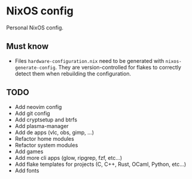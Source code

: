# NixOS config

Personal NixOS config.

## Must know

- Files `hardware-configuration.nix` need to be generated with `nixos-generate-config`. They are version-controlled for flakes to correctly detect them when rebuilding the configuration.

## TODO

- Add neovim config
- Add git config
- Add cryptsetup and btrfs
- Add plasma-manager
- Add de apps (vlc, obs, gimp, ...)
- Refactor home modules
- Refactor system modules
- Add games
- Add more cli apps (glow, ripgrep, fzf, etc...)
- Add flake templates for projects (C, C++, Rust, OCaml, Python, etc...)
- Add fonts
